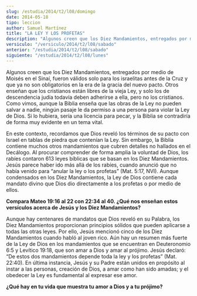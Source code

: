 ```yaml
---
slug: /estudia/2014/t2/l08/domingo
date: 2014-05-18
tipo: leccion
author: Samuel Martínez
title: "LA LEY Y LOS PROFETAS"
description: "Algunos creen que los Diez Mandamientos, entregados por medio de Moisés en el Sinaí, fueron válidos solo para los israelitas antes de la Cruz y que ya no son obligatorios en la era de la gracia del nuevo pacto. Otros enseñan que los cristianos están libres de la vieja Ley, y solo los de descendencia judía todavía deben adherirse a ella, pero no los cristianos. Como vimos, aunque la Biblia enseña que las obras de la Ley no pueden salvar a nadie, ningún pasaje le da..."
versiculo: "/versiculo/2014/t2/l08/sabado"
anterior: "/estudia/2014/t2/l08/sabado"
siguiente: "/estudia/2014/t2/l08/lunes"
---
```


Algunos creen que los Diez Mandamientos, entregados por medio de Moisés en el Sinaí, fueron válidos solo para los israelitas antes de la Cruz y que ya no son obligatorios en la era de la gracia del nuevo pacto. Otros enseñan que los cristianos están libres de la vieja Ley, y solo los de descendencia judía todavía deben adherirse a ella, pero no los cristianos. Como vimos, aunque la Biblia enseña que las obras de la Ley no pueden salvar a nadie, ningún pasaje le da permiso a una persona para violar la Ley de Dios. Si lo hubiera, sería una licencia para pecar, y la Biblia se contradiría de forma muy evidente en un tema vital.

En este contexto, recordamos que Dios reveló los términos de su pacto con Israel en tablas de piedra que contenían la Ley. Sin embargo, la Biblia contiene muchos otros mandamientos que cubren detalles no hallados en el Decálogo. Al procurar comprender de forma amplia la voluntad de Dios, los rabíes contaron 613 leyes bíblicas que se basan en los Diez Mandamientos. Jesús parece haber ido más allá de los rabíes, cuando anunció que no había venido para “anular la ley o los profetas” (Mat. 5:17, NVI). Aunque condensados en los Diez Mandamientos, la Ley de Dios contiene cada mandato divino que Dios dio directamente a los profetas o por medio de ellos.

**Compara Mateo 19:16 al 22 con 22:34 al 40. ¿Qué nos enseñan estos versículos acerca de Jesús y los Diez Mandamientos?**

Aunque hay centenares de mandatos que Dios reveló en su Palabra, los Diez Mandamientos proporcionan principios sólidos que pueden aplicarse a todas las otras leyes. Por ello, Jesús mencionó cinco de los Diez Mandamientos cuando habló al joven rico. Aún hay un resumen más fuerte de la Ley de Dios en los mandamientos que se encuentran en Deuteronomio 6:5 y Levítico 19:18, que son amar a Dios y amar al prójimo. Jesús declaró: “De estos dos mandamientos depende toda la ley y los profetas” (Mat. 22:40). En última instancia, Jesús y su Padre están unidos en propósito al instar a las personas, creación de Dios, a amar como han sido amadas; y el obedecer la Ley es fundamental al expresar ese amor.

**¿Qué hay en tu vida que muestra tu amor a Dios y a tu prójimo?**
